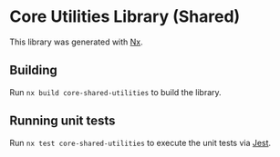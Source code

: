 <!-- START header -->

<!-- END header -->

# Core Utilities Library (Shared)

This library was generated with [Nx](https://nx.dev).

<!-- START doctoc -->

<!-- END doctoc -->

## Building

Run `nx build core-shared-utilities` to build the library.

## Running unit tests

Run `nx test core-shared-utilities` to execute the unit tests via [Jest](https://jestjs.io).

<!-- START footer -->

<!-- END footer -->
